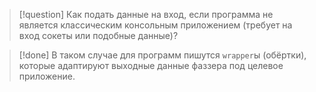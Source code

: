 
> [!question] 
> Как подать данные на вход, если программа не является классическим консольным приложением (требует на вход сокеты или подобные данные)?

> [!done] 
> В таком случае для программ пишутся `wrapper`ы (обёртки), которые адаптируют выходные данные фаззера под целевое приложение.